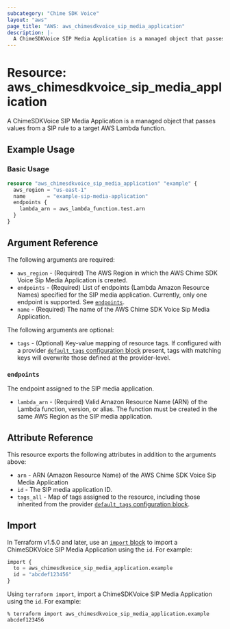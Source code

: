 ```yaml
---
subcategory: "Chime SDK Voice"
layout: "aws"
page_title: "AWS: aws_chimesdkvoice_sip_media_application"
description: |-
  A ChimeSDKVoice SIP Media Application is a managed object that passes values from a SIP rule to a target AWS Lambda function.
---
```


# Resource: aws_chimesdkvoice_sip_media_application

A ChimeSDKVoice SIP Media Application is a managed object that passes values from a SIP rule to a target AWS Lambda function.

## Example Usage

### Basic Usage

```terraform
resource "aws_chimesdkvoice_sip_media_application" "example" {
  aws_region = "us-east-1"
  name       = "example-sip-media-application"
  endpoints {
    lambda_arn = aws_lambda_function.test.arn
  }
}
```

## Argument Reference

The following arguments are required:

* `aws_region` - (Required) The AWS Region in which the AWS Chime SDK Voice Sip Media Application is created.
* `endpoints` - (Required)  List of endpoints (Lambda Amazon Resource Names) specified for the SIP media application. Currently, only one endpoint is supported. See [`endpoints`](#endpoints).
* `name` - (Required) The name of the AWS Chime SDK Voice Sip Media Application.

The following arguments are optional:

* `tags` - (Optional) Key-value mapping of resource tags. If configured with a provider [`default_tags` configuration block](/docs/providers/aws/index.html#default_tags-configuration-block) present, tags with matching keys will overwrite those defined at the provider-level.

### `endpoints`

The endpoint assigned to the SIP media application.

* `lambda_arn` - (Required) Valid Amazon Resource Name (ARN) of the Lambda function, version, or alias. The function must be created in the same AWS Region as the SIP media application.

## Attribute Reference

This resource exports the following attributes in addition to the arguments above:

* `arn` -  ARN (Amazon Resource Name) of the AWS Chime SDK Voice Sip Media Application
* `id` - The SIP media application ID.
* `tags_all` - Map of tags assigned to the resource, including those inherited from the provider [`default_tags` configuration block](/docs/providers/aws/index.html#default_tags-configuration-block).

## Import

In Terraform v1.5.0 and later, use an [`import` block](https://developer.hashicorp.com/terraform/language/import) to import a ChimeSDKVoice SIP Media Application using the `id`. For example:

```terraform
import {
  to = aws_chimesdkvoice_sip_media_application.example
  id = "abcdef123456"
}
```

Using `terraform import`, import a ChimeSDKVoice SIP Media Application using the `id`. For example:

```console
% terraform import aws_chimesdkvoice_sip_media_application.example abcdef123456
```
